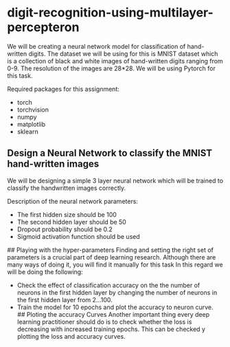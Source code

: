 # digit-recognition-using-multilayer-percepteron

We will be creating a neural network model for classification of hand-written digits.
The dataset we will be using for this is MNIST dataset which is a collection of black and white images of hand-written digits ranging from 0-9.
The resolution of the images are 28*28. We will be using Pytorch for this task.

Required packages for this assignment: 
<ul>
  <li>torch</li>
  <li>torchvision</li>
  <li>numpy</li>
  <li>matplotlib</li>
  <li>sklearn</li>
  </ul>

## Design a Neural Network to classify the MNIST hand-written images
We will be designing a simple 3 layer neural network which will be trained to classify the handwritten images correctly.

Description of the neural network parameters:
<ul>
  <li>The first hidden size should be 100</li>
  <li>The second hidden layer should be 50</li>
  <li>Dropout probability should be 0.2</li>
  <li>Sigmoid activation function should be used</li>
  </ul>
## Playing with the hyper-parameters
Finding and setting the right set of parameters is a crucial part of deep learning research. Although there are many ways of doing it, you will find it manually for this task In this regard we will be doing the following:
<ul>
  <li>Check the effect of classification accuracy on the the number of neurons in the first hidden layer by changing the number of neurons in the first hidden layer from 2...100.</li>
  <li>Train the model for 10 epochs and plot the accuracy to neuron curve.</li>
## Ploting the accuracy Curves
Another important thing every deep learning practitioner should do is to check whether the loss is decreasing with increased training epochs. This can be checked y plotting the loss and accuracy curves.
